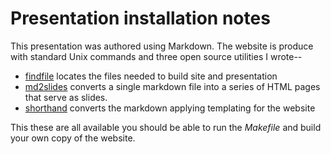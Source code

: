 
# Presentation installation notes

This presentation was authored using Markdown. The website is produce with standard Unix commands and three open source utilities I wrote--

+ [findfile](https://github.com/rsdoiel/findfile) locates the files needed to build site and presentation
+ [md2slides](https://github.com/caltechlibrary/md2slides) converts a single markdown file into a series of HTML pages that serve as slides.
+ [shorthand](https://github.com/rsdoiel/shorthand) converts the markdown applying templating for the website

This these are all available you should be able to run the *Makefile* and
build your own copy of the website.





